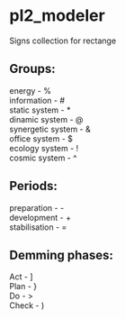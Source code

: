 # pl2_modeler
Signs collection for rectange

## Groups:  
energy - %  
information - #  
static system - *  
dinamic system - @  
synergetic system - &  
office system - $  
ecology system - !  
cosmic system - ^  

## Periods:
preparation - -  
development - +  
stabilisation - =  

## Demming phases:
Act - ]  
Plan - }  
Do - >  
Check - )  
